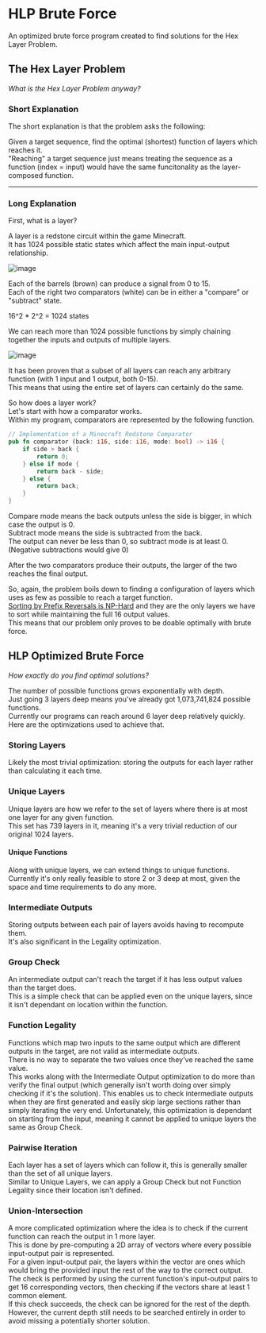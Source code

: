 # HLP Brute Force
An optimized brute force program created to find solutions for the Hex Layer Problem.

## The Hex Layer Problem
*What is the Hex Layer Problem anyway?*

### Short Explanation

The short explanation is that the problem asks the following:

Given a target sequence, find the optimal (shortest) function of layers which reaches it.  
"Reaching" a target sequence just means treating the sequence as a function (index = input) would have the same funcitonality as the layer-composed function.

---

### Long Explanation

First, what is a layer?

A layer is a redstone circuit within the game Minecraft.  
It has 1024 possible static states which affect the main input-output relationship.

![image](https://media.discordapp.net/attachments/721120731974598726/1017443702332993616/unknown.png)

Each of the barrels (brown) can produce a signal from 0 to 15.  
Each of the right two comparators (white) can be in either a "compare" or "subtract" state.

16^2 * 2^2 = 1024 states

We can reach more than 1024 possible functions by simply chaining together the inputs and outputs of multiple layers.

![image](https://user-images.githubusercontent.com/58904726/209972849-b7c6413a-4b86-40d7-a08e-642f22cd952b.png)

It has been proven that a subset of all layers can reach any arbitrary function (with 1 input and 1 output, both 0-15).  
This means that using the entire set of layers can certainly do the same.

So how does a layer work?  
Let's start with how a comparator works.  
Within my program, comparators are represented by the following function.

```rust
// Implementation of a Minecraft Redstone Comparator
pub fn comparator (back: i16, side: i16, mode: bool) -> i16 {
    if side > back {
        return 0;
    } else if mode {
        return back - side;
    } else {
        return back;
    }
}
```

Compare mode means the back outputs unless the side is bigger, in which case the output is 0.  
Subtract mode means the side is subtracted from the back.  
The output can never be less than 0, so subtract mode is at least 0. (Negative subtractions would give 0)

After the two comparators produce their outputs, the larger of the two reaches the final output.

So, again, the problem boils down to finding a configuration of layers which uses as few as possible to reach a target function.  
[Sorting by Prefix Reversals is NP-Hard](https://arxiv.org/abs/1111.0434v1) and they are the only layers we have to sort while maintaining the full 16 output values.  
This means that our problem only proves to be doable optimally with brute force.

## HLP Optimized Brute Force
*How exactly do you find optimal solutions?*

The number of possible functions grows exponentially with depth.  
Just going 3 layers deep means you've already got 1,073,741,824 possible functions.  
Currently our programs can reach around 6 layer deep relatively quickly.  
Here are the optimizations used to achieve that.

### Storing Layers

Likely the most trivial optimization: storing the outputs for each layer rather than calculating it each time.

### Unique Layers

Unique layers are how we refer to the set of layers where there is at most one layer for any given function.  
This set has 739 layers in it, meaning it's a very trivial reduction of our original 1024 layers.

#### Unique Functions

Along with unique layers, we can extend things to unique functions.  
Currently it's only really feasible to store 2 or 3 deep at most, given the space and time requirements to do any more.

### Intermediate Outputs

Storing outputs between each pair of layers avoids having to recompute them.  
It's also significant in the Legality optimization.

### Group Check

An intermediate output can't reach the target if it has less output values than the target does.  
This is a simple check that can be applied even on the unique layers, since it isn't dependant on location within the function.

### Function Legality

Functions which map two inputs to the same output which are different outputs in the target, are not valid as intermediate outputs.  
There is no way to separate the two values once they've reached the same value.  
This works along with the Intermediate Output optimization to do more than verify the final output (which generally isn't worth doing over simply checking if it's the solution).
This enables us to check intermediate outputs when they are first generated and easily skip large sections rather than simply iterating the very end.
Unfortunately, this optimization is dependant on starting from the input, meaning it cannot be applied to unique layers the same as Group Check.

### Pairwise Iteration

Each layer has a set of layers which can follow it, this is generally smaller than the set of all unique layers.  
Similar to Unique Layers, we can apply a Group Check but not Function Legality since their location isn't defined.

### Union-Intersection

A more complicated optimization where the idea is to check if the current function can reach the output in 1 more layer.  
This is done by pre-computing a 2D array of vectors where every possible input-output pair is represented.  
For a given input-output pair, the layers within the vector are ones which would bring the provided input the rest of the way to the correct output.  
The check is performed by using the current function's input-output pairs to get 16 corresponding vectors, then checking if the vectors share at least 1 common element.  
If this check succeeds, the check can be ignored for the rest of the depth.  
However, the current depth still needs to be searched entirely in order to avoid missing a potentially shorter solution.
